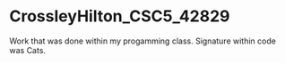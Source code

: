 # CrossleyHilton_CSC5_42829
Work that was done within my progamming class. Signature within code was Cats.
